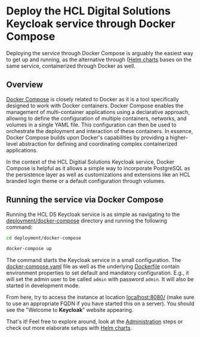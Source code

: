 # Deploy the HCL Digital Solutions Keycloak service through Docker Compose

Deploying the service through Docker Compose is arguably the easiest way to get up and running, as the alternative through ([Helm charts](./helm/) bases on the same service, containerized through Docker as well.

## Overview

[Docker Compose](https://docs.docker.com/compose/) is closely related to Docker as it is a tool specifically designed to work with Docker containers. Docker Compose enables the management of multi-container applications using a declarative approach, allowing to define the configuration of multiple containers, networks, and volumes in a single YAML file. This configuration can then be used to orchestrate the deployment and interaction of these containers. In essence, Docker Compose builds upon Docker's capabilities by providing a higher-level abstraction for defining and coordinating complex containerized applications.

In the context of the HCL Digitial Solutions Keycloak service, Docker Compose is helpful as it allows a simple way to incorporate PostgreSQL as the persistence layer as well as customizations and extensions like an HCL branded login theme or a default configuration through volumes.

## Running the service via Docker Compose

Running the HCL DS Keycloak service is as simple as navigating to the [deployment/docker-compose](../../deployment/docker-compose/) directory and running the following command:

```sh
cd deployment/docker-compose

docker-compose up
```

The command starts the Keycloak service in a small configuration. The [docker-compose.yaml](../../deployment/docker-compose/docker-compose.yaml) file as well as the underlying [Dockerfile](../../Dockerfile) contain environment properties to set default and mandatory configuration. E.g., it will set the admin user to be called `admin` with password `admin`. It will also be started in development mode. 

From here, try to access the instance at location [localhost:8080/](localhost:8080) (make sure to use an appropriate FQDN if you have started this on a server). You should see the "Welcome to **Keycloak**" website appearing. 

That's it! Feel free to explore around, look at the [Administration](../administration/) steps or check out more elaborate setups with [Helm charts](./helm/).